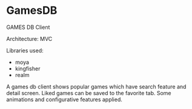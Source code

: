 # GamesDB

GAMES DB Client

Architecture: MVC

Libraries used:
* moya
* kingfisher
* realm

A games db client shows popular games which have search feature and detail screen. Liked games can be saved to the favorite tab. Some animations and configurative features applied.
